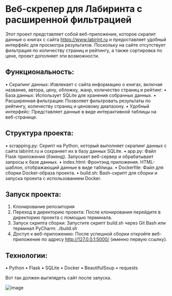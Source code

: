 # Веб-скрепер для Лабиринта с расширенной фильтрацией

Этот проект представляет собой веб-приложение, которое скрапит данные о книгах с сайта https://www.labirint.ru и предоставляет удобный интерфейс для просмотра результатов. Поскольку на сайте отсутствует фильтрация по количеству страниц и рейтингу, а также сортировка по цене, проект дополняет эти возможности.


## Функциональность:

• Скрапинг данных: Извлекает с сайта информацию о книгах, включая название, автора, цену, обложку, жанр, количество страниц и рейтинг.
• База данных: Использует SQLite для хранения собранных данных.
• Расширенная фильтрация: Позволяет фильтровать результаты по рейтингу, количеству страниц и ценовому диапазону.
• Удобный интерфейс: Представляет данные в виде интерактивной таблицы на веб-странице.


## Структура проекта:

• scrapping.py: Скрипт на Python, который выполняет скрапинг данных с сайта labirint.ru и сохраняет их в базу данных SQLite.
• app.py: Файл Flask приложения (бэкенд). Запускает веб-сервер и обрабатывает запросы к базе данных.
• index.html: Фронтэнд приложения. HTML-шаблон, отображающий данные в виде таблицы.
• Dockerfile: Файл для сборки Docker-образа проекта.
• build.sh: Bash-скрипт для сборки и запуска проекта с использованием Docker.


## Запуск проекта:

1. Клонирование репозитория
2. Переход в директорию проекта: После клонирования перейдите в директорию проекта с помощью терминала.
3. Запуск скрипта сборки: Запустите скрипт build.sh через Git Bash или терминал PyCharm: ./build.sh
4. Доступ к веб-приложению: После успешной сборки откройте веб-приложение по адресу http://127.0.0.1:5000/ (именно первую ссылку).


## Технологии:

• Python
• Flask
• SQLite
• Docker
• BeautifulSoup 
• requests

Вот так должен выгялядеть сайт после запуска.

![image](https://github.com/user-attachments/assets/0ce6ee9d-9302-480b-b0e1-08500f86d1ff)


